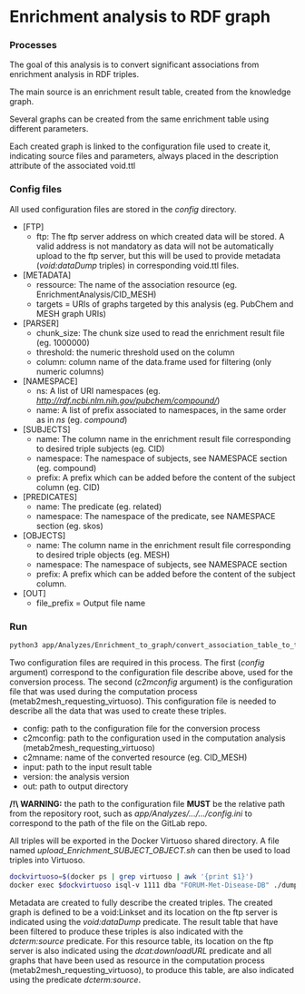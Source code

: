 # Enrichment analysis to RDF graph

### Processes

The goal of this analysis is to convert significant associations from enrichment analysis in RDF triples.

The main source is an enrichment result table, created from the knowledge graph.

Several graphs can be created from the same enrichment table using different parameters.

Each created graph is linked to the configuration file used to create it, indicating source files and parameters, always placed in the description attribute of the associated void.ttl

### Config files

All used configuration files are stored in the *config* directory.

- [FTP]
  - ftp: The ftp server address on which created data will be stored. A valid address is not mandatory as data will not be automatically upload to the ftp server, but this will be used to provide metadata (*void:dataDump* triples) in corresponding void.ttl files.
- [METADATA]
  - ressource: The name of the association resource (eg. EnrichmentAnalysis/CID_MESH) 
  - targets = URIs of graphs targeted by this analysis (eg. PubChem and MESH graph URIs)
- [PARSER] 
  - chunk_size: The chunk size used to read the enrichment result file (eg. 1000000)
  - threshold: the numeric threshold used on the column
  - column: column name of the data.frame used for filtering (only numeric columns)
- [NAMESPACE]
  - ns: A list of URI namespaces (eg. *http://rdf.ncbi.nlm.nih.gov/pubchem/compound/*)
  - name: A list of prefix associated to namespaces, in the same order as in *ns* (eg. *compound*)
- [SUBJECTS]
  - name: The column name in the enrichment result file corresponding to desired triple subjects (eg. CID)
  - namespace: The namespace of subjects, see NAMESPACE section (eg. compound)
  - prefix: A prefix which can be added before the content of the subject column (eg. CID)
- [PREDICATES]
  - name: The predicate (eg. related)
  - namespace: The namespace of the predicate, see NAMESPACE section (eg. skos)
- [OBJECTS]
  - name: The column name in the enrichment result file corresponding to desired triple objects (eg. MESH)
  - namespace: The namespace of subjects, see NAMESPACE section
  - prefix: A prefix which can be added before the content of the subject column.
- [OUT]
  - file_prefix = Output file name

### Run

```bash
python3 app/Analyzes/Enrichment_to_graph/convert_association_table_to_triples.py --config="path/to/config/conversion" --c2mconfig="path/to/config/computation" --c2mname="resource name" --input="path/to/input" --version="version" --out="path/to/out/dir"
```
Two configuration files are required in this process. The first (*config* argument) correspond to the configuration file describe above, used for the conversion process. The second (*c2mconfig* argument) is the configuration file that was used during the computation process (metab2mesh_requesting_virtuoso). This configuration file is needed to describe all the data that was used to create these triples.

- config: path to the configuration file for the conversion process
- c2mconfig: path to the configuration used in the computation analysis (metab2mesh_requesting_virtuoso)
- c2mname: name of the converted resource (eg. CID_MESH)
- input: path to the input result table
- version: the analysis version
- out: path to output directory

**/!\ WARNING:** the path to the configuration file **MUST** be the relative path from the repository root, such as *app/Analyzes/.../.../config.ini* to correspond to the path of the file on the GitLab repo.

All triples will be exported in the Docker Virtuoso shared directory. A file named *upload_Enrichment_SUBJECT_OBJECT.sh* can then be used to load triples into Virtuoso.

```bash
dockvirtuoso=$(docker ps | grep virtuoso | awk '{print $1}')
docker exec $dockvirtuoso isql-v 1111 dba "FORUM-Met-Disease-DB" ./dumps/*upload_Enrichment_SUBJECT_OBJECT*.sh
```

Metadata are created to fully describe the created triples. The created graph is defined to be a void:Linkset and its location on the ftp server is indicated using the *void:dataDump* predicate. The result table that have been filtered to produce these triples is also indicated with the *dcterm:source* predicate. For this resource table, its location on the ftp server is also indicated using the *dcat:downloadURL* predicate and all graphs that have been used as resource in the computation process (metab2mesh_requesting_virtuoso), to produce this table, are also indicated using the predicate *dcterm:source*.
